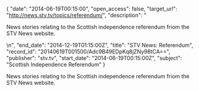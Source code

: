 {
  "date": "2014-06-19T00:15:00", 
  "open_access": false, 
  "target_url": "http://news.stv.tv/topics/referendum/", 
  "description": "<p>News stories relating to the Scottish independence referendum friom the STV News website.</p>\n", 
  "end_date": "2014-12-19T01:15:00Z", 
  "title": "STV News: Referendum", 
  "record_id": "20140619T001500/Adc9B49EDpKq8jZNy98tCA==", 
  "publisher": "stv.tv", 
  "start_date": "2014-06-19T00:15:00Z", 
  "subject": "Scottish Independence Referendum"
}

<p>News stories relating to the Scottish independence referendum friom the STV News website.</p>
